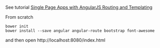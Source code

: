 
See tutorial [Single Page Apps with AngularJS Routing and Templating][1]


From scratch
```
bower init
bower install --save angular angular-route bootstrap font-awesome
```

and then open http://localhost:8080/index.html


[1]: https://scotch.io/tutorials/single-page-apps-with-angularjs-routing-and-templating


